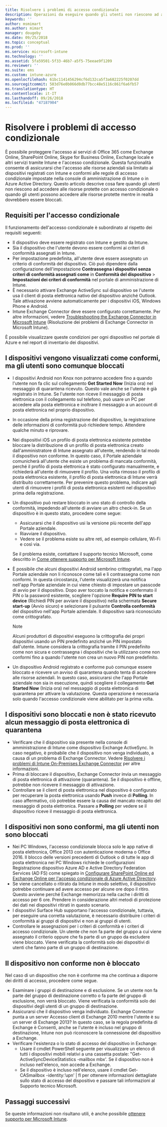 ```yaml
---
title: Risolvere i problemi di accesso condizionale
description: Operazioni da eseguire quando gli utenti non riescono ad accedere alle risorse usando l'accesso condizionale di Intune.
keywords: ''
author: msmimart
ms.author: mimart
manager: dougeby
ms.date: 09/25/2018
ms.topic: conceptual
ms.prod: ''
ms.service: microsoft-intune
ms.technology: ''
ms.assetid: 5fa59501-5f33-46b7-a5f5-75eeae9f1209
ms.reviewer: ''
ms.suite: ems
ms.custom: intune-azure
ms.openlocfilehash: 61bc1141456294cf6d132ca5f3a682225f0207dd
ms.sourcegitcommit: 503d76e0b066d0db77bcc48e5116c861f6a6fb57
ms.translationtype: HT
ms.contentlocale: it-IT
ms.lasthandoff: 09/26/2018
ms.locfileid: "47187904"
---
```

# <a name="troubleshoot-conditional-access"></a>Risolvere i problemi di accesso condizionale

È possibile proteggere l'accesso ai servizi di Office 365 come Exchange Online, SharePoint Online, Skype for Business Online, Exchange locale e altri servizi tramite Intune e l'accesso condizionale. Questa funzionalità consente di assicurarsi che l'accesso alle risorse aziendali sia limitato ai dispositivi registrati con Intune e conformi alle regole di accesso condizionale impostate nella console di amministrazione di Intune o in Azure Active Directory. Questo articolo descrive cosa fare quando gli utenti non riescono ad accedere alle risorse protette con accesso condizionale o quando gli utenti possono accedere alle risorse protette mentre in realtà dovrebbero essere bloccati.

## <a name="requirements-for-conditional-access"></a>Requisiti per l'accesso condizionale

Il funzionamento dell'accesso condizionale è subordinato al rispetto dei requisiti seguenti:

- Il dispositivo deve essere registrato con Intune e gestito da Intune.
- Sia il dispositivo che l'utente devono essere conformi ai criteri di conformità assegnati in Intune.
- Per impostazione predefinita, all'utente deve essere assegnato un criterio di conformità del dispositivo. Ciò può dipendere dalla configurazione dell'impostazione **Contrassegna i dispositivi senza criteri di conformità assegnati come** in **Conformità del dispositivo** > **Impostazioni dei criteri di conformità** nel portale di amministrazione di Intune.
-   È necessario attivare Exchange ActiveSync sul dispositivo se l'utente usa il client di posta elettronica nativo del dispositivo anziché Outlook. Tale attivazione avviene automaticamente per i dispositivi iOS, Windows Phone e Android.
-   Intune Exchange Connector deve essere configurato correttamente. Per altre informazioni, vedere [Troubleshooting the Exchange Connector in Microsoft Intune](troubleshoot-exchange-connector.md) (Risoluzione dei problemi di Exchange Connector in Microsoft Intune).

È possibile visualizzare queste condizioni per ogni dispositivo nel portale di Azure e nel report di inventario dei dispositivi.

## <a name="devices-appear-compliant-but-users-are-still-blocked"></a>I dispositivi vengono visualizzati come conformi, ma gli utenti sono comunque bloccati

- I dispositivi Android non Knox non potranno accedere fino a quando l'utente non fa clic sul collegamento **Get Started Now** (Inizia ora) nel messaggio di quarantena ricevuto. Questo vale anche se l'utente è già registrato in Intune. Se l'utente non riceve il messaggio di posta elettronica con il collegamento sul telefono, può usare un PC per accedere alla posta elettronica e inoltrare il messaggio a un account di posta elettronica nel proprio dispositivo.
- In occasione della prima registrazione del dispositivo, la registrazione delle informazioni di conformità può richiedere tempo. Attendere qualche minuto e riprovare.
- Nei dispositivi iOS un profilo di posta elettronica esistente potrebbe bloccare la distribuzione di un profilo di posta elettronica creato dall'amministratore di Intune assegnato all'utente, rendendo in tal modo il dispositivo non conforme. In questo caso, il Portale aziendale comunicherà all'utente che esiste un problema di mancata conformità, perché il profilo di posta elettronica è stato configurato manualmente, e richiederà all'utente di rimuovere il profilo. Una volta rimosso il profilo di posta elettronica esistente, il profilo di posta elettronica di Intune verrà distribuito correttamente. Per prevenire questo problema, indicare agli utenti di rimuovere i profili di posta elettronica esistenti nel dispositivo prima della registrazione.
- Un dispositivo può restare bloccato in uno stato di controllo della conformità, impedendo all'utente di avviare un altro check-in. Se un dispositivo è in questo stato, procedere come segue:
  - Assicurarsi che il dispositivo usi la versione più recente dell'app Portale aziendale.
  - Riavviare il dispositivo.
  - Vedere se il problema esiste su altre reti, ad esempio cellulare, Wi-Fi e così via.

  Se il problema esiste, contattare il supporto tecnico Microsoft, come descritto in [Come ottenere supporto per Microsoft Intune](get-support.md).
- È possibile che alcuni dispositivi Android sembrino crittografati, ma l'app Portale aziendale non li riconosce come tali e li contrassegna come non conformi. In questa circostanza, l'utente visualizzerà una notifica nell'app Portale aziendale in cui viene chiesto di impostare un passcode di avvio per il dispositivo. Dopo aver toccato la notifica e confermato il PIN o la password esistente, scegliere l'opzione **Require PIN to start device** (Richiedi PIN per avviare il dispositivo) nella schermata **Secure start-up** (Avvio sicuro) e selezionare il pulsante **Controlla conformità** del dispositivo nell'app Portale aziendale. Il dispositivo sarà riconosciuto come crittografato. 
  > [!NOTE]
  > Alcuni produttori di dispositivi eseguono la crittografia dei propri dispositivi usando un PIN predefinito anziché un PIN impostato dall'utente. Intune considera la crittografia tramite il PIN predefinito come non sicura e contrassegna i dispositivi che la utilizzano come non conformi fino a quando l'utente non crea un nuovo PIN non predefinito.
- Un dispositivo Android registrato e conforme può comunque essere bloccato e ricevere un avviso di quarantena quando tenta di accedere alle risorse aziendali. In questo caso, assicurarsi che l'app Portale aziendale non sia in esecuzione, quindi scegliere il collegamento **Get Started Now** (Inizia ora) nel messaggio di posta elettronica di quarantena per attivare la valutazione. Questa operazione è necessaria solo quando l'accesso condizionale viene abilitato per la prima volta.

## <a name="devices-are-blocked-and-no-quarantine-email-is-received"></a>I dispositivi sono bloccati e non è stato ricevuto alcun messaggio di posta elettronica di quarantena

- Verificare che il dispositivo sia presente nella console di amministrazione di Intune come dispositivo Exchange ActiveSync. In caso negativo, è probabile che il dispositivo non venga individuato, a causa di un problema di Exchange Connector. Vedere [Risolvere i problemi di Intune On-Premises Exchange Connector](troubleshoot-exchange-connector.md) per altre informazioni.
- Prima di bloccare il dispositivo, Exchange Connector invia un messaggio di posta elettronica di attivazione (quarantena). Se il dispositivo è offline, potrebbe non ricevere il messaggio di attivazione. 
- Controllare se il client di posta elettronica nel dispositivo è configurato per recuperare la posta elettronica usando **Push** invece di **Polling**. In caso affermativo, ciò potrebbe essere la causa del mancato recapito del messaggio di posta elettronica. Passare a **Polling** per vedere se il dispositivo riceve il messaggio di posta elettronica.

## <a name="devices-are-noncompliant-but-users-are-not-blocked"></a>I dispositivi non sono conformi, ma gli utenti non sono bloccati

- Nei PC Windows, l'accesso condizionale blocca solo le app native di posta elettronica, Office 2013 con autenticazione moderna o Office 2016. Il blocco delle versioni precedenti di Outlook o di tutte le app di posta elettronica nei PC Windows richiede le configurazioni Registrazione dispositivo Azure AD e Active Directory Federation Services (AD FS) come spiegato in [Configurare SharePoint Online ed Exchange Online per l'accesso condizionale di Azure Active Directory](https://docs.microsoft.com/azure/active-directory/active-directory-conditional-access-no-modern-authentication). 
- Se viene cancellato o ritirato da Intune in modo selettivo, il dispositivo potrebbe continuare ad avere accesso per alcune ore dopo il ritiro. Questo avviene perché Exchange memorizza nella cache i diritti di accesso per 6 ore. Prendere in considerazione altri metodi di protezione dei dati nei dispositivi ritirati in questo scenario.
- I dispositivi Surface Hub supportano l'accesso condizionale, tuttavia, per eseguire una corretta valutazione, è necessario distribuire i criteri di conformità ai gruppi di dispositivi e non ai gruppi di utenti.
- Controllare le assegnazioni per i criteri di conformità e i criteri di accesso condizionale. Un utente che non fa parte del gruppo a cui viene assegnato il criterio oppure che fa parte di un gruppo da escludere viene bloccato. Viene verificata la conformità solo dei dispositivi di utenti che fanno parte di un gruppo di destinazione.

## <a name="noncompliant-device-is-not-blocked"></a>Il dispositivo non conforme non è bloccato

Nel caso di un dispositivo che non è conforme ma che continua a disporre dei diritti di accesso, procedere come segue.
- Esaminare i gruppi di destinazione e di esclusione. Se un utente non fa parte del gruppo di destinazione corretto o fa parte del gruppo di esclusione, non verrà bloccato. Viene verificata la conformità solo dei dispositivi degli utenti di un gruppo di destinazione.
- Assicurarsi che il dispositivo venga individuato. Exchange Connector punta a un server Accesso client di Exchange 2010 mentre l'utente è su un server di Exchange 2013? In questo caso, se la regola predefinita di Exchange è Consenti, anche se l'utente è incluso nel gruppo di destinazione, Intune non può riconoscere la connessione del dispositivo a Exchange.
- Verificare l'esistenza o lo stato di accesso del dispositivo in Exchange:
  - Usare il cmdlet PowerShell seguente per visualizzare un elenco di tutti i dispositivi mobili relativi a una cassetta postale: "Get-ActiveSyncDeviceStatistics -mailbox mbx'. Se il dispositivo non è incluso nell'elenco, non accede a Exchange.
  - Se il dispositivo è incluso nell'elenco, usare il cmdlet Get-CASmailbox -identity:’upn’ | fl per ottenere informazioni dettagliate sullo stato di accesso del dispositivo e passare tali informazioni al Supporto tecnico Microsoft.

## <a name="next-steps"></a>Passaggi successivi
Se queste informazioni non risultano utili, è anche possibile [ottenere supporto per Microsoft Intune](get-support.md).
